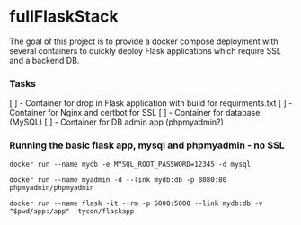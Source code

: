 # fullFlaskStack

The goal of this project is to provide a docker compose deployment with several containers 
to quickly deploy Flask applications which require SSL and a backend DB. 


### Tasks
 
[ ] - Container for drop in Flask application with build for requirments.txt
[ ] - Container for Nginx and certbot for SSL
[ ] - Container for database (MySQL)
[ ] - Container for DB admin app (phpmyadmin?)

### Running the basic flask app, mysql and phpmyadmin - no SSL

```docker run --name mydb -e MYSQL_ROOT_PASSWORD=12345 -d mysql```

```docker run --name myadmin -d --link mydb:db -p 8080:80 phpmyadmin/phpmyadmin```

```docker run --name flask -it --rm -p 5000:5000 --link mydb:db -v "$pwd/app:/app"  tycon/flaskapp```